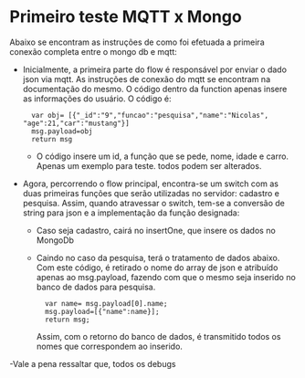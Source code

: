 # Primeiro teste MQTT x Mongo

Abaixo se encontram as instruções de como foi efetuada a primeira conexão completa entre o mongo db e mqtt:
- Inicialmente, a primeira parte do flow é responsável por enviar o dado json via mqtt. As instruções de conexão do mqtt se encontram na documentação do mesmo. O código dentro da function apenas insere as informações do usuário. O código é:
    
        var obj= [{"_id":"9","funcao":"pesquisa","name":"Nicolas", "age":21,"car":"mustang"}]
        msg.payload=obj
        return msg
    - O código insere um id, a função que se pede, nome, idade e carro. Apenas um exemplo para teste. todos podem ser alterados.

- Agora, percorrendo o flow principal, encontra-se um switch com as duas primeiras funções que serão utilizadas no servidor: cadastro e pesquisa. Assim, quando atravessar o switch, tem-se a conversão de string para json e a implementação da função designada:
    - Caso seja cadastro, cairá no insertOne, que insere os dados no MongoDb
    - Caindo no caso da pesquisa, terá o tratamento de dados abaixo. Com este código, é retirado o nome do array de json e atribuído apenas ao msg.payload, fazendo com que o mesmo seja inserido no banco de dados para pesquisa.
        
            var name= msg.payload[0].name;
            msg.payload=[{"name":name}];
            return msg;
        Assim, com o retorno do banco de dados, é transmitido todos os nomes que correspondem ao inserido.

-Vale a pena ressaltar que, todos os debugs 